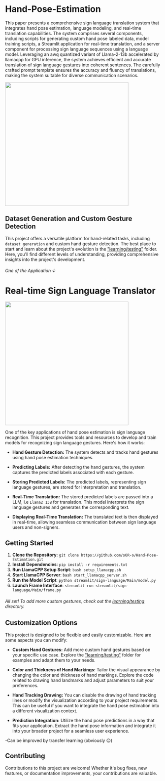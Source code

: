 # Hand-Pose-Estimation
This paper presents a comprehensive sign language translation system that integrates hand pose estimation, language modeling, and real-time translation capabilities. The system comprises several components, including scripts for generating custom hand pose labeled data, model training scripts, a Streamlit application for real-time translation, and a server component for processing sign language sequences using a language model. Leveraging an awq quantized variant of Llama-2-13b accelerated by llamacpp for GPU inference, the system achieves efficient and accurate translation of sign language gestures into coherent sentences. The carefully crafted prompt template ensures the accuracy and fluency of translations, making the system suitable for diverse communication scenarios.

[<img src="./assets/asset04.png" height=400 weidth=600></img>](https://github.com/sOR-o/Hand-Pose-Estimation/assets/69918938/4fc4ee75-e6fd-4d47-8b89-e921ec92cdb5)


## Dataset Generation and Custom Gesture Detection
This project offers a versatile platform for hand-related tasks, including `dataset generation` and custom hand gesture detection. The best place to start and learn about the project's evolution is the ["learning/testing"](https://github.com/sOR-o/Hand-Pose-Estimation/tree/main/learning/testing) folder. Here, you'll find different levels of understanding, providing comprehensive insights into the project's development.

###### One of the Application ↓
# Real-time Sign Language Translator

[<img src="./assets/asset04.png" height=400 weidth=600></img>](https://github.com/sOR-o/Hand-Pose-Estimation/assets/69918938/1a7b84b4-715a-41e0-847a-4ab638ff66e2)

One of the key applications of hand pose estimation is sign language recognition. This project provides tools and resources to develop and train models for recognizing sign language gestures. Here's how it works:

- **Hand Gesture Detection:** The system detects and tracks hand gestures using hand pose estimation techniques.

- **Predicting Labels:** After detecting the hand gestures, the system captures the predicted labels associated with each gesture.

- **Storing Predicted Labels:** The predicted labels, representing sign language gestures, are stored for interpretation and translation.

- **Real-Time Translation:** The stored predicted labels are passed into a LLM, i.e `Llama2 13B` for translation. This model interprets the sign language gestures and generates the corresponding text.

- **Displaying Real-Time Translation:** The translated text is then displayed in real-time, allowing seamless communication between sign language users and non-signers.

## Getting Started

1. **Clone the Repository**: `git clone https://github.com/sOR-o/Hand-Pose-Estimation.git`
2. **Install Dependencies**: `pip install -r requirements.txt`
3. **Run LlamaCPP Setup Script**: `bash setup_llamacpp.sh`
4. **Start LlamaCPP Server**: `bash start_llamacpp_server.sh`
5. **Run the Model Script**: `python streamlit/sign-language/Main/model.py`
6. **Launch Frame Interface**: `streamlit run streamlit/sign-language/Main/frame.py`



###### All set! To add more custom gestures, check out the [learning/testing](https://github.com/sOR-o/Hand-Pose-Estimation/tree/main/learning/testing) directory.


## Customization Options
This project is designed to be flexible and easily customizable. Here are some aspects you can modify:

- **Custom Hand Gestures:** Add more custom hand gestures based on your specific use case. Explore the ["learning/testing"](https://github.com/sOR-o/Hand-Pose-Estimation/tree/main/learning/testing) folder for examples and adapt them to your needs.

- **Color and Thickness of Hand Markings:** Tailor the visual appearance by changing the color and thickness of hand markings. Explore the code related to drawing hand landmarks and adjust parameters to suit your preferences.

- **Hand Tracking Drawing:** You can disable the drawing of hand tracking lines or modify the visualization according to your project requirements. This can be useful if you want to integrate the hand pose estimation into a different visualization context.

- **Prediction Integration:** Utilize the hand pose predictions in a way that fits your application. Extract the hand pose information and integrate it into your broader project for a seamless user experience.

-Can be improved by transfer learning (obviously 😉)

## Contributing

Contributions to this project are welcome! Whether it's bug fixes, new features, or documentation improvements, your contributions are valuable.
